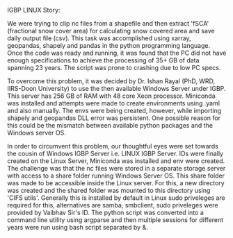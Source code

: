 IGBP LINUX Story:

We were trying to clip nc files from a shapefile and then extract 'fSCA' (fractional snow cover area) for calculating snow covered area and save daily output file (csv). This task was accomplished using xarray, geopandas, shapely and pandas in the python programming language. Once the code was ready and running, it was found that the PC did not have enough specifications to achieve the processing of 35+ GB of data spanning 23 years. The script was prone to crashing due to low PC specs. 

To overcome this problem, it was decided by Dr. Ishan Rayal (PhD, WRD, IIRS-Doon University) to use the then available Windows Server under IGBP. This server has 256 GB of RAM with 48 core Xeon processor. Miniconda was installed and attempts were made to create environments using .yaml and also manually. The envs were being created, however, while importing shapely and geopandas DLL error was persistent. One possible reason for this could be the mismatch between available python packages and the Windows server OS.

In order to circumvent this problem, our thoughtful eyes were set towards the cousin of Windows IGBP Server i.e. LINUX IGBP Server. IDs were finally created on the Linux Server, Miniconda was installed and env were created. The challenge was that the nc files were stored in a separate storage server with access to a share folder running Windows Server OS. This share folder was made to be accessible inside the Linux server. For this, a new directory was created and the shared folder was mounted to this directory using 'CIFS utils'. Generally this is installed by default in Linux sudo priveleges are required for this, alternatives are samba, smbclient, sudo priveleges were provided by Vaibhav Sir's ID. The python script was converted into a command line utility using argparse and then multiple sessions for different years were run using bash script separated by &.
